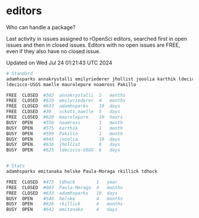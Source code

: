 # editors

Who can handle a package?

Last activity in issues assigned to rOpenSci editors, searched first in open
issues and then in closed issues. Editors with no open issues are FREE, even if
they also have no closed issue.


Updated on Wed Jul 24 01:21:43 UTC 2024

```bash
# Standard
adamhsparks annakrystalli emilyriederer jhollist jooolia karthik ldecicco
ldecicco-USGS maelle maurolepore noamross Pakillo

FREE  CLOSED  #502  annakrystalli  5   months
FREE  CLOSED  #619  emilyriederer  4   months
FREE  CLOSED  #633  adamhsparks    19  days
FREE  CLOSED  #39   sckott,maelle  5   days
FREE  CLOSED  #620  maurolepore    10  hours
BUSY  OPEN    #556  noamross       1   month
BUSY  OPEN    #575  karthik        1   month
BUSY  OPEN    #599  Pakillo        1   month
BUSY  OPEN    #645  jooolia        19  days
BUSY  OPEN    #636  jhollist       6   days
BUSY  OPEN    #625  ldecicco-USGS  6   days


# Stats
adamhsparks emitanaka helske Paula-Moraga rkillick tdhock

FREE  CLOSED  #475  tdhock        1   year
FREE  CLOSED  #603  Paula-Moraga  4   months
FREE  CLOSED  #633  adamhsparks   19  days
BUSY  OPEN    #546  helske        4   months
BUSY  OPEN    #626  rkillick      4   months
BUSY  OPEN    #642  emitanaka     4   days
```
